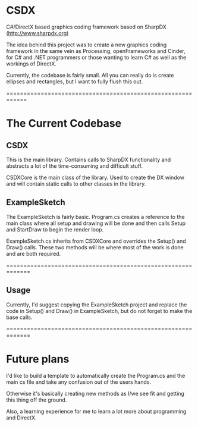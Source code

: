 CSDX
====

C#/DirectX based graphics coding framework based on SharpDX (http://www.sharpdx.org)

The idea behind this project was to create a new graphics coding framework in the same vein as Processing, openFrameworks and Cinder, for C# and .NET programmers or those wanting to learn C# as well as the workings of DirectX.

Currently, the codebase is fairly small.  All you can really do is create ellipses and rectangles, but I want to fully flush this out.

============================================================

The Current Codebase
============================================================

CSDX
---------
This is the main library.  Contains calls to SharpDX functionality and abstracts a lot of the time-consuming and difficult stuff.

CSDXCore is  the main class of the library.  Used to create the DX window and will contain static calls to other classes in the library.

ExampleSketch
---------------------
The ExampleSketch is fairly basic.  Program.cs creates a reference to the main class where all setup and drawing will be done and then calls Setup and StartDraw to begin the render loop.

ExampleSketch.cs inherits from CSDXCore and overrides the Setup() and Draw() calls.  These two methods will be where most of the work is done and are both required.

=============================================================

Usage
-----

Currently, I'd suggest copying the ExampleSketch project and replace the code in Setup() and Draw() in ExampleSketch, but do not forget to make the base calls.

=============================================================

Future plans
=============================================================

I'd like to build a template to automatically create the Program.cs and the main cs file and take any confusion out of the users hands.

Otherwise it's basically creating new methods as I/we see fit and getting this thing off the ground.

Also, a learning experience for me to learn a lot more about programming and DirectX.
